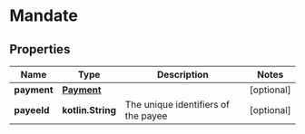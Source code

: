 
# Mandate

## Properties
Name | Type | Description | Notes
------------ | ------------- | ------------- | -------------
**payment** | [**Payment**](Payment.md) |  |  [optional]
**payeeId** | **kotlin.String** | The unique identifiers of the payee |  [optional]



